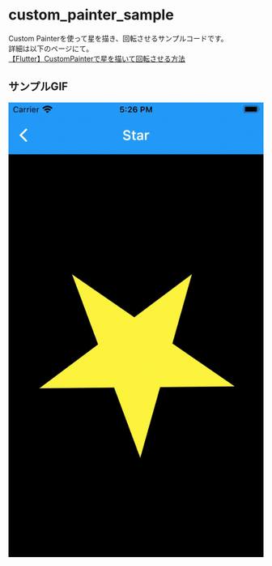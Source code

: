 # custom_painter_sample

Custom Painterを使って星を描き、回転させるサンプルコードです。  
詳細は以下のページにて。  
[【Flutter】CustomPainterで星を描いて回転させる方法](https://techgamelife.net/2021/07/09/flutter-custom-painter-star-rotate/)

## サンプルGIF
![星を回転](sample_gif/star.gif)
